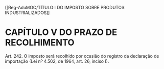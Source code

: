 [[Reg-AduMOC/TÍTULO I DO IMPOSTO SOBRE PRODUTOS INDUSTRIALIZADOS]]

# CAPÍTULO V DO PRAZO DE RECOLHIMENTO

Art. 242. O imposto será recolhido por ocasião do registro da
declaração de importação (Lei nº 4.502, de 1964, art. 26,
inciso I).